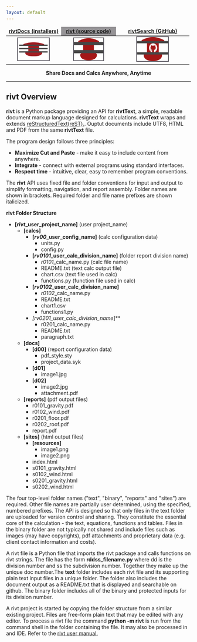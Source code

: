 ```yaml
---
layout: default
---
```


<table>
<colgroup>
  <col width="30%" />
  <col width="30%" />
</colgroup>
<thead>
<tr class="header">
  <th style="text-align: center;border:none"><a href="https://rivtdocs.net"><b>rivtDocs (installers)</b></a></th>
  <th style="text-align: center;border:none;background-color:#959396"><a href="https://rivtcode.net"><b>rivt (source code)</b></a></th>
  <th style="text-align: center;border:none"><a href="https://rivtsearch.net"><b>rivtSearch (GitHub)</b></a></th>
</tr>
</thead>
<tbody>
<tr>
  <td style="text-align:center;border:none"><a href="https://rivtdocs.net"><img src="./assets/img/rivtdocs.png" width="85" height="60" style="border:2px solid #5c5962"/></a></td>
  <td style="text-align: center;border:none"><a href="https://rivtcode.net"><img src="./assets/img/rivt01.png" width="80" height="60" style="border:2px solid #5c5962"/></a></td>
  <td style="text-align: center;border:none"><a href="https://rivtsearch.net"><img src="./assets/img/search01.png" width="85" height="65" style="border:2px solid #5c5962"/></a></td>
</tr>
</tbody>
</table>
<p style="text-align:center; font-weight:bold"> Share Docs and Calcs Anywhere, Anytime </p>

---------------------------

## **rivt** Overview

**rivt** is a Python package providing an API for **rivtText**, a simple,
readable document markup language designed for calculations. **rivtText** wraps
and extends [reStructuredText(reST).](https://docutils.sourceforge.io/rst.html). 
Ouptut documents include UTF8, HTML and PDF from the same **rivtText** file.

The program design follows three principles:

- **Maximize Cut and Paste** - make it easy to include content from anywhere.
- **Integrate** - connect with external programs using standard interfaces.
- **Respect time** - intuitive, clear, easy to remember program conventions.

The **rivt** API uses fixed file and folder conventions for input and output to
simplify formatting, navigation, and report assembly. Folder names are shown in
brackets. Required folder and file name prefixes are shown italicized.


**rivt Folder Structure**

- **[*rivt*_user_project_name]** (user project_name)
    - **[calcs]**
        - **[*rv00*_user_config_name]** (calc configuration data)
            - units.py
            - config.py
        - **[*rv0101*_user_calc_division_name]**  (folder report division name)
            - *r0101*_calc_name.py (calc file name) 
            - README.txt (text calc output file)
            - chart.csv (text file used in calc)
            - functions.py (function file used in calc)
        - **[*rv0102*_user_calc_division_name]** 
            - *r0102*_calc_name.py
            - README.txt
            - chart1.csv 
            - functions1.py 
         - **[rv0201*_user_calc_division_name*]**
            - r0201_calc_name.py
            - README.txt
            - paragraph.txt
   - **[docs]**
        - **[d00]** (report configuration data)
            - pdf_style.sty
            - project_data.syk
        - **[d01]**
            - image1.jpg
        - **[d02]**
            - image2.jpg
            - attachment.pdf    
    - **[reports]** (pdf output files)
        - r0101_gravity.pdf
        - r0102_wind.pdf
        - r0201_floor.pdf
        - r0202_roof.pdf
        - report.pdf
    - **[sites]** (html output files)
        - **[resources]**
            - image1.png
            - image2.png
        - index.html
        - s0101_gravity.html
        - s0102_wind.html
        - s0201_gravity.html
        - s0202_wind.html

The four top-level folder names ("text", "binary", "reports" and "sites") are
required. Other file names are partially user determined, using the specified,
numbered prefixes. The API is designed so that only files in the text folder
are uploaded for version control and sharing. They constitute the essential
core of the calculation - the text, equations, functions and tables. Files in
the binary folder are not typically not shared and include files such as images
(may have copyrights), pdf attachments and proprietary data (e.g. client
contact information and costs).

A rivt file is a Python file that imports the rivt package and calls functions
on rivt strings. The file has the form **rddss_filename.py** where dd is the
division number and ss the subdivision number. Together they make up the unique
doc number.The **text** folder includes each rivt file and its supporting plain
text input files in a unique folder. The folder also includes the document
output as a README.txt that is displayed and searchable on github. The binary
folder includes all of the binary and protected inputs for its division number. 

A rivt project is started by copying the folder structure from a similar
existing project. Files are free-form plain text that may be edited with any
editor. To process a rivt file the command **python -m rivt** is run from the
command shell in the folder containing the file. It may also be processed in
and IDE. Refer to the [rivt user manual.](https://rivtmanual.net)